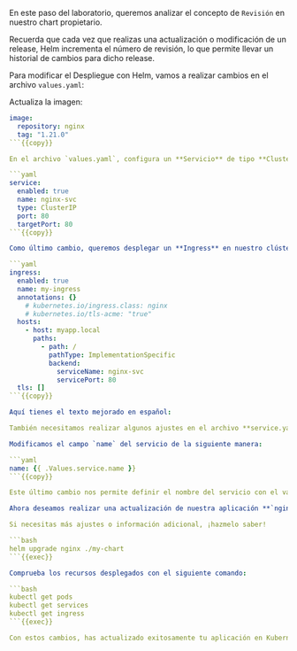 En este paso del laboratorio, queremos analizar el concepto de `Revisión` en nuestro chart propietario.

Recuerda que cada vez que realizas una actualización o modificación de un release, Helm incrementa el número de revisión, lo que permite llevar un historial de cambios para dicho release.

Para modificar el Despliegue con Helm, vamos a realizar cambios en el archivo `values.yaml`:

Actualiza la imagen:

```yaml
image:
  repository: nginx
  tag: "1.21.0"
```{{copy}}

En el archivo `values.yaml`, configura un **Servicio** de tipo **ClusterIP**.

```yaml
service:
  enabled: true
  name: nginx-svc
  type: ClusterIP
  port: 80
  targetPort: 80
```{{copy}}

Como último cambio, queremos desplegar un **Ingress** en nuestro clúster de Kubernetes. Para ello, vamos a modificar algunos campos en el archivo `values.yaml`:

```yaml
ingress:
  enabled: true
  name: my-ingress
  annotations: {}
    # kubernetes.io/ingress.class: nginx
    # kubernetes.io/tls-acme: "true"
  hosts:
    - host: myapp.local
      paths:
        - path: /
          pathType: ImplementationSpecific
          backend:
            serviceName: nginx-svc
            servicePort: 80
  tls: []
```{{copy}}

Aquí tienes el texto mejorado en español:

También necesitamos realizar algunos ajustes en el archivo **service.yaml** ubicado en el directorio **/my-chart/templates/service.yaml**.

Modificamos el campo `name` del servicio de la siguiente manera:

```yaml
name: {{ .Values.service.name }}
```{{copy}}

Este último cambio nos permite definir el nombre del servicio con el valor **`service.name`** establecido en el archivo **`values.yaml`** en la propiedad `service.name`

Ahora deseamos realizar una actualización de nuestra aplicación **`nginx`**. Para hacer el upgrade, utilizamos el siguiente comando:

Si necesitas más ajustes o información adicional, ¡hazmelo saber!

```bash
helm upgrade nginx ./my-chart
```{{exec}}

Comprueba los recursos desplegados con el siguiente comando:

```bash
kubectl get pods
kubectl get services
kubectl get ingress
```{{exec}}

Con estos cambios, has actualizado exitosamente tu aplicación en Kubernetes utilizando Helm, aprovechando el concepto de `Revisión` para mantener un historial de versiones. Esto no solo facilita la gestión de tu aplicación, sino que también mejora la capacidad de rastreo y reversión en caso de que se necesiten deshacer cambios.